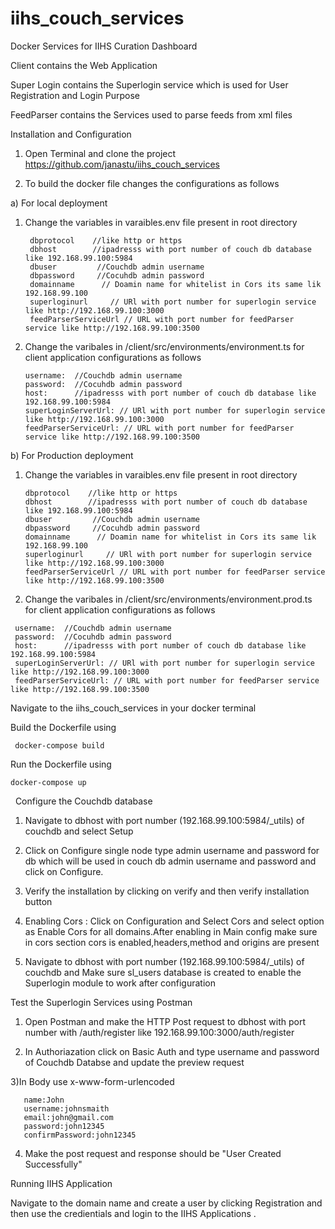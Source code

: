 # iihs_couch_services
Docker Services for IIHS Curation Dashboard


Client  contains the Web Application

Super Login  contains the Superlogin service which is used for User Registration and Login Purpose

FeedParser contains the Services used to parse feeds from xml files

Installation and Configuration

  1) Open Terminal and clone the project https://github.com/janastu/iihs_couch_services

  2) To build the docker file changes the configurations as follows

a) For local deployment


   1) Change the variables in varaibles.env file present in root directory 
   
           dbprotocol    //like http or https
           dbhost        //ipadresss with port number of couch db database like 192.168.99.100:5984
           dbuser         //Couchdb admin username                  
           dbpassword     //Cocuhdb admin password
           domainname      // Doamin name for whitelist in Cors its same lik 192.168.99.100 
           superloginurl     // URl with port number for superlogin service like http://192.168.99.100:3000
           feedParserServiceUrl // URL with port number for feedParser service like http://192.168.99.100:3500
 
  
   
   
   2) Change the varibales in /client/src/environments/environment.ts  for client application configurations
      as follows
      
          username:  //Couchdb admin username 
          password:  //Cocuhdb admin password
          host:      //ipadresss with port number of couch db database like 192.168.99.100:5984
          superLoginServerUrl: // URl with port number for superlogin service like http://192.168.99.100:3000
          feedParserServiceUrl: // URL with port number for feedParser service like http://192.168.99.100:3500
 
 
 
b) For Production deployment

 1) Change the variables in varaibles.env file present in root directory 
   
        dbprotocol    //like http or https
        dbhost        //ipadresss with port number of couch db database like 192.168.99.100:5984  
        dbuser         //Couchdb admin username                  
        dbpassword     //Cocuhdb admin password
        domainname      // Doamin name for whitelist in Cors its same lik 192.168.99.100 
        superloginurl     // URl with port number for superlogin service like http://192.168.99.100:3000
        feedParserServiceUrl // URL with port number for feedParser service like http://192.168.99.100:3500
 
   
   
   2) Change the varibales in /client/src/environments/environment.prod.ts  for client application configurations
      as follows
      
     username:  //Couchdb admin username 
     password:  //Cocuhdb admin password
     host:      //ipadresss with port number of couch db database like 192.168.99.100:5984
     superLoginServerUrl: // URl with port number for superlogin service like http://192.168.99.100:3000
     feedParserServiceUrl: // URL with port number for feedParser service like http://192.168.99.100:3500
  
   
   
Navigate to the iihs_couch_services in your docker terminal


Build the Dockerfile using    

     docker-compose build

Run the Dockerfile using     
    
    docker-compose up
   
Configure the Couchdb database
   
   1) Navigate to dbhost with port number (192.168.99.100:5984/_utils) of couchdb and select Setup 
   
   2) Click on Configure single node type admin username and password for db which will be used in couch db admin username and password and click on Configure.
   
   3) Verify the installation by clicking on verify and then verify installation button 
   
   4) Enabling Cors : Click on Configuration and Select Cors and select option as Enable Cors for all domains.After enabling in Main       config make sure in cors section cors is enabled,headers,method and origins are present 
   
   5) Navigate to dbhost with port number (192.168.99.100:5984/_utils) of couchdb and Make sure sl_users database is created to enable the Superlogin module to work after configuration
   

Test the Superlogin Services using Postman

   1) Open Postman and make the HTTP Post request to dbhost with port number with /auth/register like 192.168.99.100:3000/auth/register 
   
   2) In Authoriazation click on Basic Auth and type username and password of Couchdb Databse and update the preview request
   
   3)In Body use x-www-form-urlencoded
       
       name:John
       username:johnsmaith
       email:john@gmail.com
       password:john12345
       confirmPassword:john12345
      
   4) Make the post request and response should be "User Created Successfully"
   
   
 
 Running IIHS Application
  
  Navigate to the domain name and create a user by clicking Registration and then use the credientials and login to the IIHS  Applications . 

    
   
   
   
 
 
